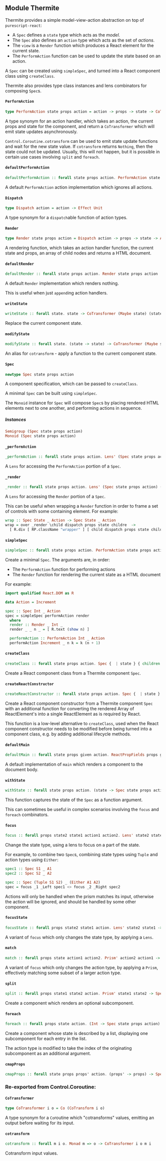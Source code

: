 ## Module Thermite

Thermite provides a simple model-view-action abstraction on top of `purescript-react`:

- A `Spec` defines a `state` type which acts as the _model_.
- The `Spec` also defines an `action` type which acts as the set of _actions_.
- The `view` is a `Render` function which produces a React element for the current state.
- The `PerformAction` function can be used to update the state based on an action.

A `Spec` can be created using `simpleSpec`, and turned into a React component class using
`createClass`.

Thermite also provides type class instances and lens combinators for composing `Spec`s.

#### `PerformAction`

``` purescript
type PerformAction state props action = action -> props -> state -> CoTransformer (Maybe state) (state -> state) Aff Unit
```

A type synonym for an action handler, which takes an action, the current props
and state for the component, and return a `CoTransformer` which will emit
state updates asynchronously.

`Control.Coroutine.cotransform` can be used to emit state update functions
and wait for the new state value. If `cotransform` returns `Nothing`, then
the state could not be updated. Usually, this will not happen, but it is possible
in certain use cases involving `split` and `foreach`.

#### `defaultPerformAction`

``` purescript
defaultPerformAction :: forall state props action. PerformAction state props action
```

A default `PerformAction` action implementation which ignores all actions.

#### `Dispatch`

``` purescript
type Dispatch action = action -> Effect Unit
```

A type synonym for a `dispatch`able function of action types.

#### `Render`

``` purescript
type Render state props action = Dispatch action -> props -> state -> Array ReactElement -> Array ReactElement
```

A rendering function, which takes an action handler function, the current state and
props, an array of child nodes and returns a HTML document.

#### `defaultRender`

``` purescript
defaultRender :: forall state props action. Render state props action
```

A default `Render` implementation which renders nothing.

This is useful when just `append`ing action handlers.

#### `writeState`

``` purescript
writeState :: forall state. state -> CoTransformer (Maybe state) (state -> state) Aff (Maybe state)
```

Replace the current component state.

#### `modifyState`

``` purescript
modifyState :: forall state. (state -> state) -> CoTransformer (Maybe state) (state -> state) Aff (Maybe state)
```

An alias for `cotransform` - apply a function to the current component state.

#### `Spec`

``` purescript
newtype Spec state props action
```

A component specification, which can be passed to `createClass`.

A minimal `Spec` can be built using `simpleSpec`.

The `Monoid` instance for `Spec` will compose `Spec`s by placing rendered
HTML elements next to one another, and performing actions in sequence.

##### Instances
``` purescript
Semigroup (Spec state props action)
Monoid (Spec state props action)
```

#### `_performAction`

``` purescript
_performAction :: forall state props action. Lens' (Spec state props action) (PerformAction state props action)
```

A `Lens` for accessing the `PerformAction` portion of a `Spec`.

#### `_render`

``` purescript
_render :: forall state props action. Lens' (Spec state props action) (Render state props action)
```

A `Lens` for accessing the `Render` portion of a `Spec`.

This can be useful when wrapping a `Render` function in order to frame a
set of controls with some containing element. For example:

```purescript
wrap :: Spec State _ Action -> Spec State _ Action
wrap = over _render \child dispatch props state childre  ->
  [ R.div [ RP.className "wrapper" ] [ child dispatch props state children ] ]
```

#### `simpleSpec`

``` purescript
simpleSpec :: forall state props action. PerformAction state props action -> Render state props action -> Spec state props action
```

Create a minimal `Spec`. The arguments are, in order:

- The `PerformAction` function for performing actions
- The `Render` function for rendering the current state as a HTML document

For example:

```purescript
import qualified React.DOM as R

data Action = Increment

spec :: Spec Int _ Action
spec = simpleSpec performAction render
  where
  render :: Render _ Int _
  render _ _ n _ = [ R.text (show n) ]

  performAction :: PerformAction Int _ Action
  performAction Increment _ n k = k (n + 1)
```

#### `createClass`

``` purescript
createClass :: forall state props action. Spec {  | state } { children :: Children | props } action -> {  | state } -> String -> ReactClass { children :: Children | props }
```

Create a React component class from a Thermite component `Spec`.

#### `createReactConstructor`

``` purescript
createReactConstructor :: forall state props action. Spec {  | state } { children :: Children | props } action -> {  | state } -> { constructor :: ReactClassConstructor { children :: Children | props } {  | state } (render :: Render, state :: {  | state }), dispatcher :: ReactThis { children :: Children | props } {  | state } -> Dispatch action }
```

Create a React component constructor from a Thermite component `Spec` with an additional
function for converting the rendered Array of ReactElement's into a single ReactElement
as is required by React.

This function is a low-level alternative to `createClass`, used when the React
component constructor needs to be modified before being turned into a component class,
e.g. by adding additional lifecycle methods.

#### `defaultMain`

``` purescript
defaultMain :: forall state props given action. ReactPropFields props given => Spec {  | state } { children :: Children | props } action -> {  | state } -> String -> {  | given } -> Effect Unit
```

A default implementation of `main` which renders a component to the
document body.

#### `withState`

``` purescript
withState :: forall state props action. (state -> Spec state props action) -> Spec state props action
```

This function captures the state of the `Spec` as a function argument.

This can sometimes be useful in complex scenarios involving the `focus` and
`foreach` combinators.

#### `focus`

``` purescript
focus :: forall props state2 state1 action1 action2. Lens' state2 state1 -> Prism' action2 action1 -> Spec state1 props action1 -> Spec state2 props action2
```

Change the state type, using a lens to focus on a part of the state.

For example, to combine two `Spec`s, combining state types using `Tuple`
and action types using `Either`:

```purescript
spec1 :: Spec S1 _ A1
spec2 :: Spec S2 _ A2

spec :: Spec (Tuple S1 S2) _ (Either A1 A2)
spec = focus _1 _Left spec1 <> focus _2 _Right spec2
```

Actions will only be handled when the prism matches its input, otherwise
the action will be ignored, and should be handled by some other component.

#### `focusState`

``` purescript
focusState :: forall props state2 state1 action. Lens' state2 state1 -> Spec state1 props action -> Spec state2 props action
```

A variant of `focus` which only changes the state type, by applying a `Lens`.

#### `match`

``` purescript
match :: forall props state action1 action2. Prism' action2 action1 -> Spec state props action1 -> Spec state props action2
```

A variant of `focus` which only changes the action type, by applying a `Prism`,
effectively matching some subset of a larger action type.

#### `split`

``` purescript
split :: forall props state1 state2 action. Prism' state1 state2 -> Spec state2 props action -> Spec state1 props action
```

Create a component which renders an optional subcomponent.

#### `foreach`

``` purescript
foreach :: forall props state action. (Int -> Spec state props action) -> Spec (List state) props (Tuple Int action)
```

Create a component whose state is described by a list, displaying one subcomponent
for each entry in the list.

The action type is modified to take the index of the originating subcomponent as an
additional argument.

#### `cmapProps`

``` purescript
cmapProps :: forall state props props' action. (props' -> props) -> Spec state props action -> Spec state props' action
```


### Re-exported from Control.Coroutine:

#### `CoTransformer`

``` purescript
type CoTransformer i o = Co (CoTransform i o)
```

A type synonym for a `Co`routine which "cotransforms" values, emitting an output
before waiting for its input.

#### `cotransform`

``` purescript
cotransform :: forall m i o. Monad m => o -> CoTransformer i o m i
```

Cotransform input values.

